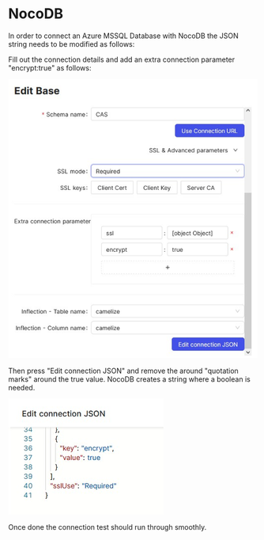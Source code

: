 # NocoDB

In order to connect an Azure MSSQL Database with NocoDB the JSON string needs to be modified as follows:

Fill out the connection details and add an extra connection parameter "encrypt:true" as follows:

![NocoDB](_nocodb1.jpg)

Then press "Edit connection JSON" and remove the around "quotation marks" around the true value. NocoDB creates a string where a boolean is needed.

![NocoDB](_nocodb2.jpg)

Once done the connection test should run through smoothly.
